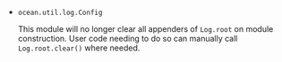 * `ocean.util.log.Config`

  This module will no longer clear all appenders of `Log.root` on module construction.
  User code needing to do so can manually call `Log.root.clear()` where needed.
